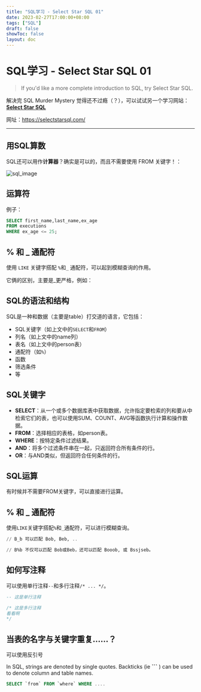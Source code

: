 ```yaml
---
title: "SQL学习 - Select Star SQL 01"
date: 2023-02-27T17:00:00+08:00
tags: ["SQL"]
draft: false
showToc: false
layout: doc
---
```

# SQL学习 - Select Star SQL 01

>If you'd like a more complete introduction to SQL, try Select Star SQL.  



解决完 SQL Murder Mystery 觉得还不过瘾（？），可以试试另一个学习网站：**[Select Star SQL](https://selectstarsql.com/)**


网址：https://selectstarsql.com/

---


## 用SQL算数
SQL还可以用作**计算器**？确实是可以的，而且不需要使用 FROM 关键字！：

![sql_image](https://nic-gz-1308403500.file.myqcloud.com/gruvbox/Select_Star_SQL_Chapter01-2023-02-27-17-27-09.png)

## 运算符

例子：

```sql
SELECT first_name,last_name,ex_age
FROM executions
WHERE ex_age <= 25;
```

## % 和 _ 通配符

使用 `LIKE` 关键字搭配 `%`和`_` 通配符，可以起到模糊查询的作用。

它俩的区别，主要是_更严格，例如：

## SQL的语法和结构

SQL是一种和数据（主要是table）打交道的语言，它包括：

- SQL关键字（如上文中的`SELECT`和`FROM`）
- 列名（如上文中的name列）
- 表名（如上文中的person表）
- 通配符（如`%`）
- 函数
- 筛选条件
- 等

## SQL关键字

- **SELECT**：从一个或多个数据库表中获取数据，允许指定要检索的列和要从中检索它们的表，也可以使用SUM、COUNT、AVG等函数执行计算和操作数据。
- **FROM**：选择相应的表格，如person表。
- **WHERE**：按特定条件过滤结果。
- **AND**：将多个过滤条件串在一起，只返回符合所有条件的行。
- **OR**：与AND类似，但返回符合任何条件的行。

## SQL运算

有时候并不需要FROM关键字，可以直接进行运算。

## % 和 _ 通配符

使用`LIKE`关键字搭配`%`和`_`通配符，可以进行模糊查询。

```sql
// B_b 可以匹配 Bob, Beb, ..

// B%b 不仅可以匹配 Bob或Beb，还可以匹配 Booob, 或 Bssjseb。
```

## 如何写注释

可以使用单行注释`--`和多行注释`/* ... */`。


```sql
-- 这是单行注释

/* 这是多行注释
看看啊
*/
```

## 当表的名字与关键字重复……？
可以使用反引号

In SQL, strings are denoted by single quotes. Backticks (ie **```**
) can be used to denote column and table names.

```sql
SELECT `from` FROM `where` WHERE ....
```